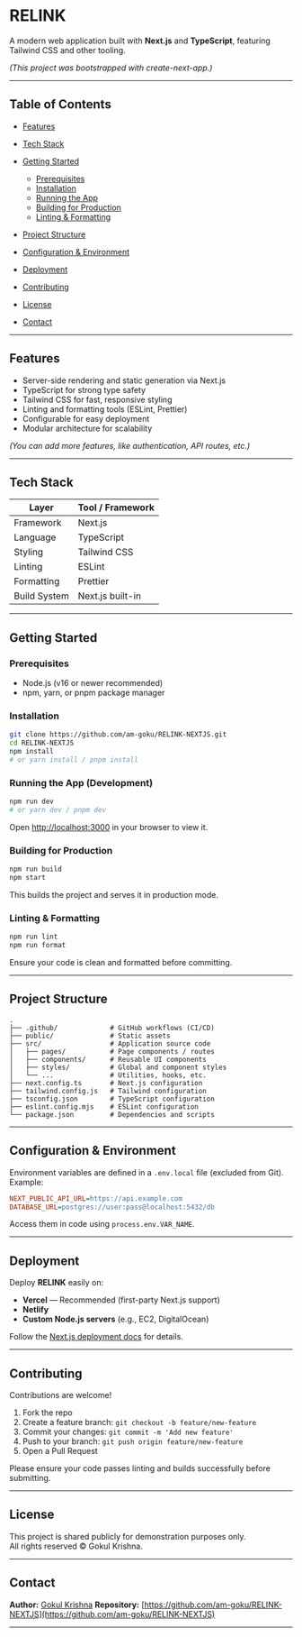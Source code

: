 # RELINK

A modern web application built with **Next.js** and **TypeScript**, featuring Tailwind CSS and other tooling.

*(This project was bootstrapped with create-next-app.)*

---

## Table of Contents

* [Features](#features)
* [Tech Stack](#tech-stack)
* [Getting Started](#getting-started)

  * [Prerequisites](#prerequisites)
  * [Installation](#installation)
  * [Running the App](#running-the-app)
  * [Building for Production](#building-for-production)
  * [Linting & Formatting](#linting--formatting)
* [Project Structure](#project-structure)
* [Configuration & Environment](#configuration--environment)
* [Deployment](#deployment)
* [Contributing](#contributing)
* [License](#license)
* [Contact](#contact)

---

## Features

* Server-side rendering and static generation via Next.js
* TypeScript for strong type safety
* Tailwind CSS for fast, responsive styling
* Linting and formatting tools (ESLint, Prettier)
* Configurable for easy deployment
* Modular architecture for scalability

*(You can add more features, like authentication, API routes, etc.)*

---

## Tech Stack

| Layer        | Tool / Framework |
| ------------ | ---------------- |
| Framework    | Next.js          |
| Language     | TypeScript       |
| Styling      | Tailwind CSS     |
| Linting      | ESLint           |
| Formatting   | Prettier         |
| Build System | Next.js built-in |

---

## Getting Started

### Prerequisites

* Node.js (v16 or newer recommended)
* npm, yarn, or pnpm package manager

### Installation

```bash
git clone https://github.com/am-goku/RELINK-NEXTJS.git
cd RELINK-NEXTJS
npm install
# or yarn install / pnpm install
```

### Running the App (Development)

```bash
npm run dev
# or yarn dev / pnpm dev
```

Open [http://localhost:3000](http://localhost:3000) in your browser to view it.

### Building for Production

```bash
npm run build
npm start
```

This builds the project and serves it in production mode.

### Linting & Formatting

```bash
npm run lint
npm run format
```

Ensure your code is clean and formatted before committing.

---

## Project Structure

```
.
├── .github/             # GitHub workflows (CI/CD)
├── public/              # Static assets
├── src/                 # Application source code
│   ├── pages/           # Page components / routes
│   ├── components/      # Reusable UI components
│   ├── styles/          # Global and component styles
│   └── ...              # Utilities, hooks, etc.
├── next.config.ts       # Next.js configuration
├── tailwind.config.js   # Tailwind configuration
├── tsconfig.json        # TypeScript configuration
├── eslint.config.mjs    # ESLint configuration
└── package.json         # Dependencies and scripts
```

---

## Configuration & Environment

Environment variables are defined in a `.env.local` file (excluded from Git). Example:

```ini
NEXT_PUBLIC_API_URL=https://api.example.com
DATABASE_URL=postgres://user:pass@localhost:5432/db
```

Access them in code using `process.env.VAR_NAME`.

---

## Deployment

Deploy **RELINK** easily on:

* **Vercel** — Recommended (first-party Next.js support)
* **Netlify**
* **Custom Node.js servers** (e.g., EC2, DigitalOcean)

Follow the [Next.js deployment docs](https://nextjs.org/docs/deployment) for details.

---

## Contributing

Contributions are welcome!

1. Fork the repo
2. Create a feature branch: `git checkout -b feature/new-feature`
3. Commit your changes: `git commit -m 'Add new feature'`
4. Push to your branch: `git push origin feature/new-feature`
5. Open a Pull Request

Please ensure your code passes linting and builds successfully before submitting.

---

## License

This project is shared publicly for demonstration purposes only.  
All rights reserved © Gokul Krishna.

---

## Contact

**Author:** [Gokul Krishna](https://github.com/am-goku)
**Repository:** [https://github.com/am-goku/RELINK-NEXTJS](https://github.com/am-goku/RELINK-NEXTJS)

---
